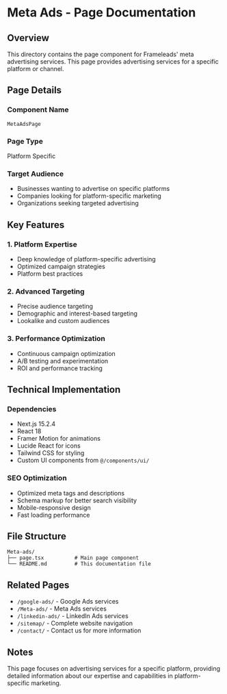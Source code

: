 # Meta Ads - Page Documentation

## Overview
This directory contains the page component for Frameleads' meta advertising services. This page provides advertising services for a specific platform or channel.

## Page Details

### Component Name
`MetaAdsPage`

### Page Type
Platform Specific

### Target Audience
- Businesses wanting to advertise on specific platforms
- Companies looking for platform-specific marketing
- Organizations seeking targeted advertising

## Key Features

### 1. Platform Expertise
- Deep knowledge of platform-specific advertising
- Optimized campaign strategies
- Platform best practices

### 2. Advanced Targeting
- Precise audience targeting
- Demographic and interest-based targeting
- Lookalike and custom audiences

### 3. Performance Optimization
- Continuous campaign optimization
- A/B testing and experimentation
- ROI and performance tracking

## Technical Implementation

### Dependencies
- Next.js 15.2.4
- React 18
- Framer Motion for animations
- Lucide React for icons
- Tailwind CSS for styling
- Custom UI components from `@/components/ui/`

### SEO Optimization
- Optimized meta tags and descriptions
- Schema markup for better search visibility
- Mobile-responsive design
- Fast loading performance

## File Structure
```
Meta-ads/
├── page.tsx          # Main page component
└── README.md         # This documentation file
```

## Related Pages
- `/google-ads/` - Google Ads services
- `/Meta-ads/` - Meta Ads services
- `/linkedin-ads/` - LinkedIn Ads services
- `/sitemap/` - Complete website navigation
- `/contact/` - Contact us for more information

## Notes
This page focuses on advertising services for a specific platform, providing detailed information about our expertise and capabilities in platform-specific marketing.
